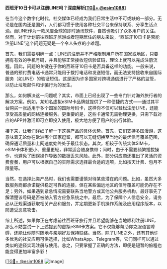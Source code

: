 **西班牙10日卡可以注册LINE吗？深度解析[[TG💪+ @esim1088](https://t.me/s/esim1088)]**

在当今这个数字化时代，社交媒体已经成为我们日常生活中不可或缺的一部分。无论是在国内还是国外，人们都习惯于使用各种社交平台来保持联系、分享生活点滴。而LINE作为一款风靡全球的即时通讯软件，自然也吸引了众多用户的关注。然而，对于计划前往西班牙旅游或者短期居住的朋友来说，“西班牙10日卡是否能注册LINE”这个问题无疑是一个令人头疼的小难题。

首先，我们需要明确一点：LINE的注册并不严格限制用户所在国家或地区，只要拥有有效的手机号码，并且能够正常接收短信验证码，理论上就可以完成注册流程。因此，问题的关键在于你的西班牙10日卡是否具备这样的功能。一般来说，普通的预付费电话卡通常只能用于拨打电话和发送短信，而无法支持接收来自国际服务（如LINE）的验证短信。这是因为许多国家对跨境通信进行了严格的监管，以防止垃圾邮件和诈骗行为的发生。

那么，如何解决这一问题呢？其实，市面上已经出现了一些专门针对海外旅行者的解决方案。例如，某知名虚拟eSIM卡品牌就提供了一种便捷的方式——通过其平台购买一张适用于多个国家的国际号码卡，这样你不仅可以轻松注册LINE，还能享受高质量的网络连接服务。更重要的是，这些卡通常无需物理更换，只需下载对应的APP并激活即可立即投入使用，极大地方便了用户的出行体验。

接下来，让我们详细了解一下这类产品的具体优势。首先，它们支持多国漫游，这意味着无论你在欧洲哪个国家逗留，都可以无缝切换至当地的最优信号覆盖范围，确保通话质量和上网速度始终处于最佳状态。其次，相较于传统实体SIM卡，eSIM卡体积更小、重量更轻，非常适合随身携带；同时，由于不需要频繁插拔操作，也避免了因误操作导致的数据丢失风险。此外，部分供应商还推出了灵活的资费套餐，用户可以根据自己的实际需求选择最合适的选项，比如按天计费、包月不限量等。

当然，在选择此类产品时，我们也需要谨慎对待某些潜在的问题。比如，虽然大多数服务商都承诺提供稳定可靠的连接，但在某些偏远地区的信号覆盖可能仍存在不足；另外，如果遇到紧急情况需要联系当地警方或其他公共服务机构，最好事先了解清楚该号码是否被纳入官方应急系统之中。最后，为了保障个人信息安全，请务必从正规渠道获取相关产品和服务，并定期更新手机操作系统及应用程序版本，以防遭受恶意攻击。

综上所述，如果你正在考虑前往西班牙旅行并且希望能够在当地顺利注册LINE，那么不妨尝试一下上述提到的虚拟eSIM卡方案。它不仅能够帮助你克服语言障碍，还能让你随时随地与亲朋好友保持联络。当然，除了LINE之外，还有其他许多优秀的社交应用可供选择，比如WhatsApp、Telegram等，它们同样可以通过类似的途径实现注册与使用。总之，只要掌握了正确的方法，即便是短暂的旅程也能变得更加丰富多彩！

[[TG💪+ @esim1088](https://t.me/s/esim1088) ![Image](https://i.postimg.cc/4NQfJmqS/Snipaste-2025-05-13-00-14-12.png)]
